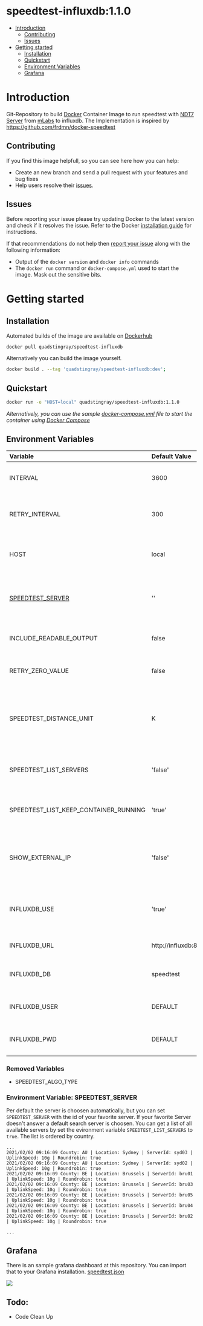 # speedtest-influxdb:1.1.0

- [Introduction](#introduction)
    - [Contributing](#contributing)
    - [Issues](#issues)
- [Getting started](#getting-started)
    - [Installation](#installation)
    - [Quickstart](#quickstart)
    - [Environment Variables](#environment-variables)
    - [Grafana](#grafana)

# Introduction

Git-Repository to build [Docker](https://www.docker.com/) Container Image to run speedtest with [NDT7 Server](https://github.com/m-lab/ndt-server) from [mLabs](https://www.measurementlab.net/tests/ndt/ndt7/) to influxdb. The Implementation is inspired
by https://github.com/frdmn/docker-speedtest

## Contributing

If you find this image helpfull, so you can see here how you can help:

- Create an new branch and send a pull request with your features and bug fixes
- Help users resolve their [issues](https://github.com/QuadStingray/docker-speedtest-influxdb/issues).

## Issues

Before reporting your issue please try updating Docker to the latest version and check if it resolves the issue. Refer to the
Docker [installation guide](https://docs.docker.com/installation) for instructions.

If that recommendations do not help then [report your issue](https://github.com/QuadStingray/docker-speedtest-influxdb/issues/new) along with the following information:

- Output of the `docker version` and `docker info` commands
- The `docker run` command or `docker-compose.yml` used to start the image. Mask out the sensitive bits.

# Getting started

## Installation

Automated builds of the image are available on
[Dockerhub](https://hub.docker.com/r/quadstingray/speedtest-influxdb/)

```bash
docker pull quadstingray/speedtest-influxdb

```

Alternatively you can build the image yourself.

```bash
docker build . --tag 'quadstingray/speedtest-influxdb:dev';
```

## Quickstart

```bash
docker run -e "HOST=local" quadstingray/speedtest-influxdb:1.1.0
```

*Alternatively, you can use the sample [docker-compose.yml](docker-compose.yml) file to start the container using [Docker Compose](https://docs.docker.com/compose/)*

## Environment Variables

| Variable         | Default Value          | Informations                                                                                  |
|:-----------------|:-----------------------|:----------------------------------------------------------------------------------------------|
| INTERVAL         | 3600                   | Seconds between import of statistics                                                          |
| RETRY_INTERVAL   | 300                    | Seconds between retry of statistics import                                                    |
| HOST             | local                  | host where the speedtest is running for grafana filter                                        |
| [SPEEDTEST_SERVER](#environment-variable-speedtest_server) | ''                     | ndt 7 server. Empty string, means speedtest return server for test                    |
| INCLUDE_READABLE_OUTPUT | false           | Log Speedtest Output to Console |
| RETRY_ZERO_VALUE | false           | Retry Speedtest at Zero Values returned |
| SPEEDTEST_DISTANCE_UNIT | K               | Unit for Distance Calculation K = Kilometers, N = Nautical Miles other Values = Miles |
| SPEEDTEST_LIST_SERVERS | 'false'          | list all available ndt7 servers at the console                  |
| SPEEDTEST_LIST_KEEP_CONTAINER_RUNNING | 'true'          | keep docker container running after listing all ndt7 servers                  |
| SHOW_EXTERNAL_IP | 'false'          | You can activate logging your external Ip to InfluxDb to monitor IP changes.                   |
| INFLUXDB_USE     | 'true'   | You can deactivate save speedtest results to influx                                                             |
| INFLUXDB_URL     | http://influxdb:8086   | Url of your InfluxDb installation                                                             |
| INFLUXDB_DB      | speedtest              | Database at your InfluxDb installation                                                        |
| INFLUXDB_USER    | DEFAULT                | optional user for insert to your InfluxDb                                                     |
| INFLUXDB_PWD     | DEFAULT                | optional password for insert to your InfluxDb                                                 |

### Removed Variables

* SPEEDTEST_ALGO_TYPE

### Environment Variable: SPEEDTEST_SERVER

Per default the server is choosen automatically, but you can set `SPEEDTEST_SERVER` with the id of your favorite server. If your favorite Server doesn't answer a default search server
is choosen. You can get a list of all available servers by set the evironment variable `SPEEDTEST_LIST_SERVERS` to `true`. The list is ordered by country.

```
...
2021/02/02 09:16:09 County: AU | Location: Sydney | ServerId: syd03 | UplinkSpeed: 10g | Roundrobin: true
2021/02/02 09:16:09 County: AU | Location: Sydney | ServerId: syd02 | UplinkSpeed: 10g | Roundrobin: true
2021/02/02 09:16:09 County: BE | Location: Brussels | ServerId: bru01 | UplinkSpeed: 10g | Roundrobin: true
2021/02/02 09:16:09 County: BE | Location: Brussels | ServerId: bru03 | UplinkSpeed: 10g | Roundrobin: true
2021/02/02 09:16:09 County: BE | Location: Brussels | ServerId: bru05 | UplinkSpeed: 10g | Roundrobin: true
2021/02/02 09:16:09 County: BE | Location: Brussels | ServerId: bru04 | UplinkSpeed: 10g | Roundrobin: true
2021/02/02 09:16:09 County: BE | Location: Brussels | ServerId: bru02 | UplinkSpeed: 10g | Roundrobin: true

...
```

## Grafana

There is an sample grafana dashboard at this repository. You can import that to your Grafana installation. [speedtest.json](docker/grafana/provisioning/dashboards/speedtest.json)

![](https://raw.githubusercontent.com/QuadStingray/docker-speedtest-influxdb/master/images/speedtest_dashboard.png)


## Todo:
* Code Clean Up
